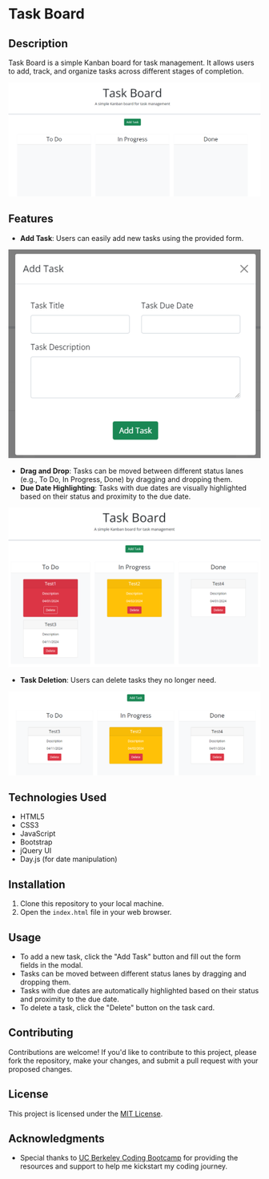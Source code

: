 # Task Board

## Description

Task Board is a simple Kanban board for task management. It allows users to add, track, and organize tasks across different stages of completion.

![Site](./assets/images/basesite.png)

## Features

- **Add Task**: Users can easily add new tasks using the provided form.

![Add Task](./assets/images/add-task-popup.png)
- **Drag and Drop**: Tasks can be moved between different status lanes (e.g., To Do, In Progress, Done) by dragging and dropping them.
- **Due Date Highlighting**: Tasks with due dates are visually highlighted based on their status and proximity to the due date.

![Task Highlights](./assets/images/added-tasks.png)
- **Task Deletion**: Users can delete tasks they no longer need.

![Task Removed](./assets/images/deleted.png)

## Technologies Used

- HTML5
- CSS3
- JavaScript
- Bootstrap
- jQuery UI
- Day.js (for date manipulation)

## Installation

1. Clone this repository to your local machine.
2. Open the `index.html` file in your web browser.

## Usage

- To add a new task, click the "Add Task" button and fill out the form fields in the modal.
- Tasks can be moved between different status lanes by dragging and dropping them.
- Tasks with due dates are automatically highlighted based on their status and proximity to the due date.
- To delete a task, click the "Delete" button on the task card.

## Contributing

Contributions are welcome! If you'd like to contribute to this project, please fork the repository, make your changes, and submit a pull request with your proposed changes.

## License

This project is licensed under the [MIT License](LICENSE).

## Acknowledgments

- Special thanks to [UC Berkeley Coding Bootcamp](https://bootcamp.berkeley.edu/coding/) for providing the resources and support to help me kickstart my coding journey.